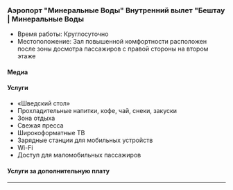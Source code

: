 
### Аэропорт "Минеральные Воды" Внутренний вылет "Бештау | Минеральные Воды
* Время работы: Круглосуточно
* Местоположение: Зал повышенной комфортности расположен после зоны досмотра пассажиров с правой стороны на втором этаже

#### Медиа

#### Услуги
* «Шведский стол»
* Прохладительные напитки, кофе, чай, снеки, закуски
* Зона отдыха
* Свежая пресса
* Широкоформатные ТВ
* Зарядные станции для мобильных устройств
* Wi-Fi
* Доступ для маломобильных пассажиров

#### Услуги за дополнительную плату 
---
